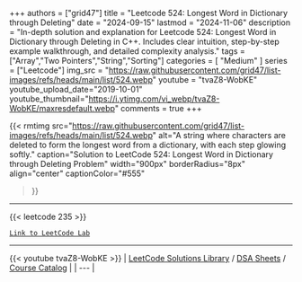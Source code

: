 
+++
authors = ["grid47"]
title = "Leetcode 524: Longest Word in Dictionary through Deleting"
date = "2024-09-15"
lastmod = "2024-11-06"
description = "In-depth solution and explanation for Leetcode 524: Longest Word in Dictionary through Deleting in C++. Includes clear intuition, step-by-step example walkthrough, and detailed complexity analysis."
tags = ["Array","Two Pointers","String","Sorting"]
categories = [
    "Medium"
]
series = ["Leetcode"]
img_src = "https://raw.githubusercontent.com/grid47/list-images/refs/heads/main/list/524.webp"
youtube = "tvaZ8-WobKE"
youtube_upload_date="2019-10-01"
youtube_thumbnail="https://i.ytimg.com/vi_webp/tvaZ8-WobKE/maxresdefault.webp"
comments = true
+++


{{< rmtimg 
    src="https://raw.githubusercontent.com/grid47/list-images/refs/heads/main/list/524.webp" 
    alt="A string where characters are deleted to form the longest word from a dictionary, with each step glowing softly."
    caption="Solution to LeetCode 524: Longest Word in Dictionary through Deleting Problem"
    width="900px"
    borderRadius="8px"
    align="center" 
    captionColor="#555"
>}}
---
{{< leetcode 235 >}}

[`Link to LeetCode Lab`](https://leetcode.com/problems/longest-word-in-dictionary-through-deleting/description/)

---
{{< youtube tvaZ8-WobKE >}}
| [LeetCode Solutions Library](https://grid47.xyz/leetcode/) / [DSA Sheets](https://grid47.xyz/sheets/) / [Course Catalog](https://grid47.xyz/courses/) |
| --- |
